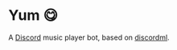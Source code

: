 # Yum 😋

A [Discord](https://discord.com/) music player bot, based on [discordml](https://github.com/ushitora-anqou/discordml).
